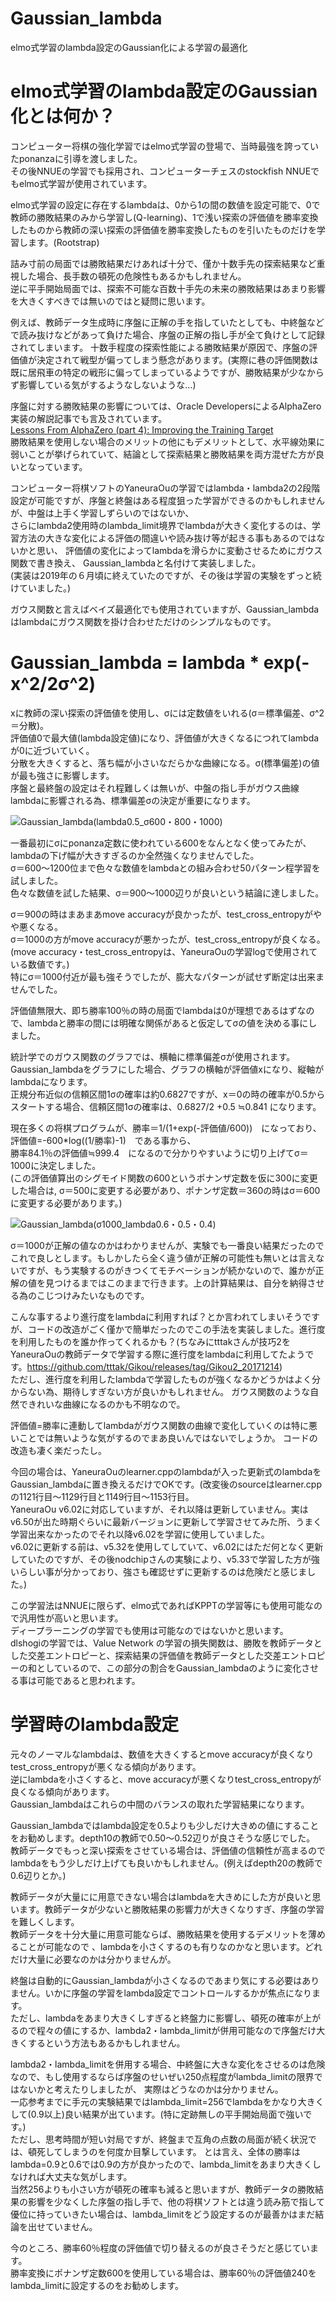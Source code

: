 # Gaussian_lambda
elmo式学習のlambda設定のGaussian化による学習の最適化

# elmo式学習のlambda設定のGaussian化とは何か？
コンピューター将棋の強化学習ではelmo式学習の登場で、当時最強を誇っていたponanzaに引導を渡しました。  
その後NNUEの学習でも採用され、コンピューターチェスのstockfish NNUEでもelmo式学習が使用されています。 

elmo式学習の設定に存在するlambdaは、0から1の間の数値を設定可能で、0で教師の勝敗結果のみから学習し(Q-learning)、1で浅い探索の評価値を勝率変換したものから教師の深い探索の評価値を勝率変換したものを引いたものだけを学習します。(Rootstrap)

詰み寸前の局面では勝敗結果だけあれば十分で、僅か十数手先の探索結果など重視した場合、長手数の頓死の危険性もあるかもしれません。  
逆に平手開始局面では、探索不可能な百数十手先の未来の勝敗結果はあまり影響を大きくすべきでは無いのではと疑問に思います。  

例えば、教師データ生成時に序盤に正解の手を指していたとしても、中終盤などで読み抜けなどがあって負けた場合、序盤の正解の指し手が全て負けとして記録されてしまいます。  十数手程度の探索性能による勝敗結果が原因で、序盤の評価値が決定されて戦型が偏ってしまう懸念があります。(実際に巷の評価関数は既に居飛車の特定の戦形に偏ってしまっているようですが、勝敗結果が少なからず影響している気がするようなしないような…)  

序盤に対する勝敗結果の影響については、Oracle DevelopersによるAlphaZero実装の解説記事でも言及されています。  
[Lessons From AlphaZero (part 4): Improving the Training Target](https://medium.com/oracledevs/lessons-from-alphazero-part-4-improving-the-training-target-6efba2e71628)  
勝敗結果を使用しない場合のメリットの他にもデメリットとして、水平線効果に弱いことが挙げられていて、結論として探索結果と勝敗結果を両方混ぜた方が良いとなっています。  

コンピューター将棋ソフトのYaneuraOuの学習ではlambda・lambda2の2段階設定が可能ですが、序盤と終盤はある程度狙った学習ができるのかもしれませんが、中盤は上手く学習しずらいのではないか、  
さらにlambda2使用時のlambda_limit境界でlambdaが大きく変化するのは、学習方法の大きな変化による評価の間違いや読み抜け等が起きる事もあるのではないかと思い、
評価値の変化によってlambdaを滑らかに変動させるためにガウス関数で書き換え、  Gaussian_lambdaと名付けて実装しました。  
(実装は2019年の６月頃に終えていたのですが、その後は学習の実験をずっと続けていました。)  

ガウス関数と言えばベイズ最適化でも使用されていますが、Gaussian_lambdaはlambdaにガウス関数を掛け合わせただけのシンプルなものです。

# Gaussian_lambda = lambda * exp(-x^2/2σ^2)
xに教師の深い探索の評価値を使用し、σには定数値をいれる(σ＝標準偏差、σ^2＝分散)。  
評価値0で最大値(lambda設定値)になり、評価値が大きくなるにつれてlambdaが0に近づいていく。  
分散を大きくすると、落ち幅が小さいなだらかな曲線になる。σ(標準偏差)の値が最も強さに影響します。  
序盤と最終盤の設定はそれ程難しくは無いが、中盤の指し手がガウス曲線lambdaに影響される為、標準偏差σの決定が重要になります。  

![Gaussian_lambda(lambda0.5_σ600・800・1000)](https://raw.githubusercontent.com/Bonta0729/Gaussian_lambda/master/Gaussian_lambda(lambda0.5_%CF%83600%E3%83%BB800%E3%83%BB1000).png)

一番最初にσにponanza定数に使われている600をなんとなく使ってみたが、lambdaの下げ幅が大きすぎるのか全然強くなりませんでした。  
σ＝600～1200位まで色々な数値をlambdaとの組み合わせ50パターン程学習を試しました。  
色々な数値を試した結果、σ＝900～1000辺りが良いという結論に達しました。  

σ＝900の時はまあまあmove accuracyが良かったが、test_cross_entropyがやや悪くなる。  
σ＝1000の方がmove accuracyが悪かったが、test_cross_entropyが良くなる。(move accuracy・test_cross_entropyは、YaneuraOuの学習logで使用されている数値です。)  
特にσ＝1000付近が最も強そうでしたが、膨大なパターンが試せず断定は出来ませんでした。

評価値無限大、即ち勝率100％の時の局面でlambdaは0が理想であるはずなので、lambdaと勝率の間には明確な関係があると仮定してσの値を決める事にしました。  

統計学でのガウス関数のグラフでは、横軸に標準偏差σが使用されます。  
Gaussian_lambdaをグラフにした場合、グラフの横軸が評価値xになり、縦軸がlambdaになります。  
正規分布近似の信頼区間1σの確率は約0.6827ですが、x＝0の時の確率が0.5からスタートする場合、信頼区間1σの確率は、0.6827/2 +0.5 ≒0.841 になります。  

現在多くの将棋プログラムが、勝率＝1/(1+exp(-評価値/600))　になっており、  
評価値=-600*log((1/勝率)-1)　である事から、  
勝率84.1％の評価値≒999.4　になるので分かりやすいように切り上げてσ＝1000に決定しました。  
(この評価値算出のシグモイド関数の600というポナンザ定数を仮に300に変更した場合は,
σ＝500に変更する必要があり、ポナンザ定数＝360の時はσ＝600に変更する必要があります。)

![Gaussian_lambda(σ1000_lambda0.6・0.5・0.4)](https://raw.githubusercontent.com/Bonta0729/Gaussian_lambda/master/Gaussian_lambda(%CF%831000_lambda0.6%E3%83%BB0.5%E3%83%BB0.4).png)

σ＝1000が正解の値なのかはわかりませんが、実験でも一番良い結果だったのでこれで良しとします。もしかしたら全く違う値が正解の可能性も無いとは言えないですが、もう実験するのがきつくてモチベーションが続かないので、誰かが正解の値を見つけるまではこのままで行きます。上の計算結果は、自分を納得させる為のこじつけみたいなものです。  

こんな事するより進行度をlambdaに利用すれば？とか言われてしまいそうですが、コードの改造がごく僅かで簡単だったのでこの手法を実装しました。進行度を利用したものを誰か作ってくれるかも？(ちなみにtttakさんが技巧2をYaneuraOuの教師データで学習する際に進行度をlambdaに利用してたようです。https://github.com/tttak/Gikou/releases/tag/Gikou2_20171214)  
ただし、進行度を利用したlambdaで学習したものが強くなるかどうかはよく分からない為、期待しすぎない方が良いかもしれません。
ガウス関数のような自然できれいな曲線になるのかも不明なので。

評価値=勝率に連動してlambdaがガウス関数の曲線で変化していくのは特に悪いことでは無いような気がするのでまあ良いんではないでしょうか。
コードの改造も凄く楽だったし。

今回の場合は、YaneuraOuのlearner.cppのlambdaが入った更新式のlambdaをGaussian_lambdaに置き換えるだけでOKです。(改変後のsourceはlearner.cppの1121行目～1129行目と1149行目～1153行目。  
YaneuraOu v6.02に対応していますが、それ以降は更新していません。実はv6.50が出た時期ぐらいに最新バージョンに更新して学習させてみた所、うまく学習出来なかったのでそれ以降v6.02を学習に使用していました。  
v6.02に更新する前は、v5.32を使用してしていて、v6.02にはただ何となく更新していたのですが、その後nodchipさんの実験により、v5.33で学習した方が強いらしい事が分かっており、強さも確認せずに更新するのは危険だと感じました。)    

この学習法はNNUEに限らず、elmo式であればKPPTの学習等にも使用可能なので汎用性が高いと思います。  
ディープラーニングの学習でも使用は可能なのではないかと思います。  
dlshogiの学習では、Value Network の学習の損失関数は、勝敗を教師データとした交差エントロピーと、探索結果の評価値を教師データとした交差エントロピーの和としているので、この部分の割合をGaussian_lambdaのように変化させる事は可能であると思われます。  

# 学習時のlambda設定
元々のノーマルなlambdaは、数値を大きくするとmove accuracyが良くなりtest_cross_entropyが悪くなる傾向があります。  
逆にlambdaを小さくすると、move accuracyが悪くなりtest_cross_entropyが良くなる傾向があります。  
Gaussian_lambdaはこれらの中間のバランスの取れた学習結果になります。  

Gaussian_lambdaではlambda設定を0.5よりも少しだけ大きめの値にすることをお勧めします。depth10の教師で0.50～0.52辺りが良さそうな感じでした。  
教師データでもっと深い探索をさせている場合は、評価値の信頼性が高まるのでlambdaをもう少しだけ上げても良いかもしれません。(例えばdepth20の教師で0.6辺りとか。)  

教師データが大量にに用意できない場合はlambdaを大きめにした方が良いと思います。教師データが少ないと勝敗結果の影響力が大きくなりすぎ、序盤の学習を難しくします。  
教師データを十分大量に用意可能ならば、勝敗結果を使用するデメリットを薄めることが可能なので
、lambdaを小さくするのも有りなのかなと思います。どれだけ大量に必要なのかは分かりませんが。

終盤は自動的にGaussian_lambdaが小さくなるのであまり気にする必要はありません。いかに序盤の学習をlambda設定でコントロールするかが焦点になります。  
ただし、lambdaをあまり大きくしすぎると終盤力に影響し、頓死の確率が上がるので程々の値にするか、lambda2・lambda_limitが併用可能なので序盤だけ大きくするという方法もあるかもしれません。  

lambda2・lambda_limitを併用する場合、中終盤に大きな変化をさせるのは危険なので、もし使用するならば序盤のせいぜい250点程度がlambda_limitの限界ではないかと考えたりしましたが、
実際はどうなのかは分かりません。  
一応参考までに手元の実験結果ではlambda_limit=256でlambdaをかなり大きくして(0.9以上)良い結果が出ています。(特に定跡無しの平手開始局面で強いです。)  
ただし、思考時間が短い対局ですが、終盤まで互角の点数の局面が続く状況では、頓死してしまうのを何度か目撃しています。
とは言え、全体の勝率はlambda=0.9と0.6では0.9の方が良かったので、lambda_limitをあまり大きくしなければ大丈夫な気がします。  
当然256よりも小さい方が頓死の確率も減ると思いますが、教師データの勝敗結果の影響を少なくした序盤の指し手で、他の将棋ソフトとは違う読み筋で指して優位に持っていきたい場合は、lambda_limitをどう設定するのが最善かはまだ結論を出せていません。

今のところ、勝率60％程度の評価値で切り替えるのが良さそうだと感じています。  
勝率変換にポナンザ定数600を使用している場合は、勝率60％の評価値240をlambda_limitに設定するのをお勧めします。
  

